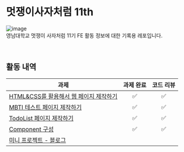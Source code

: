 # 멋쟁이사자처럼 11th

![image](https://user-images.githubusercontent.com/44726494/228898648-e018dc0a-f295-4495-93d2-798d199dd84f.png)
<br />
영남대학교 멋쟁이 사자처럼 11기 FE 활동 정보에 대한 기록용 레포입니다.

<br />

## 활동 내역
| 과제 | 과제 완료 | 코드 리뷰 |
| ---- | :---------: | :---------: |
| [HTML&CSS를 활용해서 웹 페이지 제작하기](https://github.com/BangDori/LIKELION-11th/tree/master/HTML%26CSS) | ✅ | ✅ |
| [MBTI 테스트 페이지 제작하기](https://github.com/BangDori/LIKELION-11th/tree/master/FE%20Session%201) | ✅ | ✅ |
| [TodoList 페이지 제작하기](https://github.com/BangDori/LIKELION-11th/tree/master/FE%20Session%202) | ✅ | ✅ |
| [Component 구성](https://github.com/BangDori/LIKELION-11th/tree/master/FE%20Session%203) | ✅ | ✅ |
| [미니 프로젝트 - 블로그](https://github.com/BangDori/BlogProject-client) | | |
